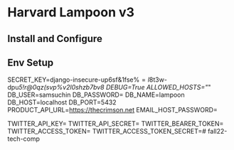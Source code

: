 # Harvard Lampoon v3
## Install and Configure


## Env Setup

SECRET_KEY=django-insecure-up6sf&1fse%$=l$8t3w-dpu*5!r@0qz(svp%*v2l0shzb7b*v8
DEBUG=True
ALLOWED_HOSTS="*"
DB_USER=samsuchin
DB_PASSWORD=
DB_NAME=lampoon
DB_HOST=localhost
DB_PORT=5432
PRODUCT_API_URL=https://thecrimson.net
EMAIL_HOST_PASSWORD=

TWITTER_API_KEY=
TWITTER_API_SECRET=
TWITTER_BEARER_TOKEN=
TWITTER_ACCESS_TOKEN=
TWITTER_ACCESS_TOKEN_SECRET=# fall22-tech-comp
